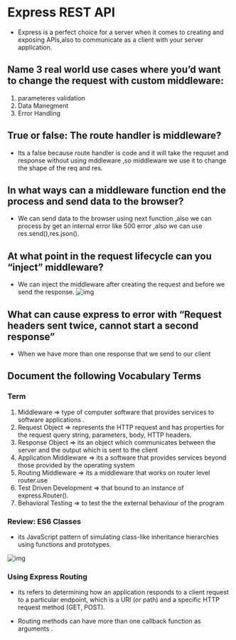 #  Express REST API

- Express is a perfect choice for a server when it comes to creating and exposing APIs,also  to communicate as a client with your server application. 

## Name 3 real world use cases where you’d want to change the request with custom middleware:
1. parameteres validation
2. Data Manegment 
3. Error Handling 

## True or false: The route handler is middleware? 
- Its a false because route handler is code and it will take the requset and response without using mddleware ,so middleware we use it to change the shape of the req and res. 

## In what ways can a middleware function end the process and send data to the browser?
 - We can send data to the browser using next function ,also we can process by get an internal error like 500 error ,also we can use res.send(),res.json().

 ## At what point in the request lifecycle can you “inject” middleware?
  -  We can inject the middleware after creating the request and before we send the response.
  ![img](https://loopback.io/pages/en/lb4/imgs/middleware.png)

  ## What can cause express to error with “Request headers sent twice, cannot start a second response”
  - When we have more than one response that we send to our client


  ## Document the following Vocabulary Terms 

### Term
1. Middleware =>  type of computer software that provides services to software applications .
2. Request Object =>  represents the HTTP request and has properties for the request query string, parameters, body, HTTP headers.
3. Response Object => its an object which communicates between the server and the output which is sent to the client
4. Application Middleware => its a software that provides services beyond those provided by the operating system
5. Routing Middleware => its a middleware that works on router level router.use 
6. Test Driven Development => that bound to an instance of express.Router(). 
7. Behavioral Testing => to test the  the external behaviour of the program

### Review: ES6 Classes
- its  JavaScript pattern of simulating class-like inheritance hierarchies using functions and prototypes.

![img](https://miro.medium.com/max/700/1*yiS2QvVKIpYCb0fqvrsXZQ.png) 


### Using Express Routing 
- its refers to determining how an application responds to a client request to a particular endpoint, which is a URI (or path) and a specific HTTP request method (GET, POST).

- Routing methods can have more than one callback function as arguments .